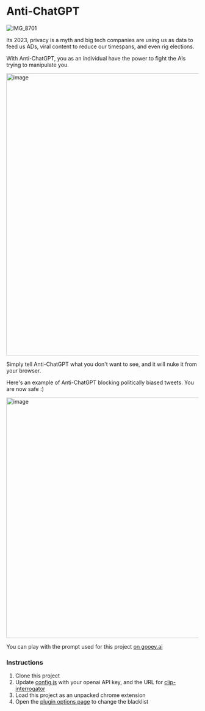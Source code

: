 # Anti-ChatGPT

![IMG_8701](https://user-images.githubusercontent.com/19492893/229286436-e76af5ae-145d-4209-8c6e-068f39a9a78e.PNG)

Its 2023, privacy is a myth and big tech companies are using us as data to feed us ADs, viral content to reduce our timespans, and even rig elections.

With Anti-ChatGPT, you as an individual have the power to fight the AIs trying to manipulate you.

<img width="739" alt="image" src="https://user-images.githubusercontent.com/19492893/229278695-cdfb24b1-5b6e-48e0-b3be-b698585238d6.png">


Simply tell Anti-ChatGPT what you don't want to see, and it will nuke it from your browser.

Here's an example of Anti-ChatGPT blocking politically biased tweets. You are now safe :)

<img width="630" alt="image" src="https://user-images.githubusercontent.com/19492893/229278797-caa71725-53d9-412e-bbab-a6dfaa4809a0.png">

You can play with the prompt used for this project [on gooey.ai](https://gooey.ai/compare-large-language-models/?example_id=e5e6tba3)

### Instructions

1. Clone this project
2. Update [config.js](scripts/config.js) with your openai API key, and the URL for [clip-interrogator](https://replicate.com/pharmapsychotic/clip-interrogator/api)
3. Load this project as an unpacked chrome extension
4. Open the [plugin options page](https://developer.chrome.com/docs/extensions/mv3/options/) to change the blacklist 
